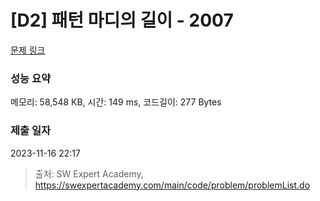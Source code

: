 # [D2] 패턴 마디의 길이 - 2007 

[문제 링크](https://swexpertacademy.com/main/code/problem/problemDetail.do?contestProbId=AV5P1kNKAl8DFAUq) 

### 성능 요약

메모리: 58,548 KB, 시간: 149 ms, 코드길이: 277 Bytes

### 제출 일자

2023-11-16 22:17



> 출처: SW Expert Academy, https://swexpertacademy.com/main/code/problem/problemList.do